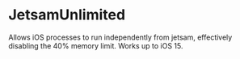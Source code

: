 # JetsamUnlimited
 Allows iOS processes to run independently from jetsam, effectively disabling the 40% memory limit. Works up to iOS 15.
